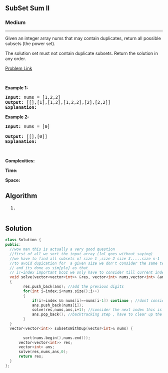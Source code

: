 <h2>SubSet Sum II</h2>
<h3>Medium</h3><hr>
<div><p>
  Given an integer array nums that may contain duplicates, return all possible subsets (the power set).

The solution set must not contain duplicate subsets. Return the solution in any order.

 
</p>


[Problem Link]()

<p>&nbsp;</p>
<p><strong>Example 1:</strong></p>

      
 
<pre><strong>Input:</strong> nums = [1,2,2]
<strong>Output:</strong> [[],[1],[1,2],[1,2,2],[2],[2,2]]
<strong>Explanation:</strong> 
</pre>

<p><strong>Example 2:</strong></p>

<pre><strong>Input:</strong> nums = [0]
     
<strong>Output:</strong> [[],[0]]
<strong>Explanation:</strong> 
</pre>

<p>&nbsp;</p>
<p><strong>Complexities:</strong></p>
<strong>Time:</strong> 
  
<strong>Space:</strong> 
  <h2> Algorithm </h2>
 <pre>
  1. 
  </pre>
  <h2> Solution </h2>
  
  ``` c++ 
  class Solution {
public:
    //wow man this is actually a very good question
    //first of all we sort the input array (lol goes without saying)
    //we have to find all subsets of size 1 ,size 2 size 3.....size n-1
    //to avoid dupication for  a given size we don't consider the same term twice
    // and its done as sim[ple] as that
    // i!=index important bcoz we only have to consider till current index not previous cyle
    void solve(vector<vector<int>> &res, vector<int> nums,vector<int> &ans,int index)
    {
          res.push_back(ans); //add the previous digits
          for(int i=index;i<nums.size();i++)
          {
              if(i!=index && nums[i]==nums[i-1]) continue ; //dont consider duplicate items for same               
              ans.push_back(nums[i]); 
              solve(res,nums,ans,i+1); //consider the next index this is already considered
              ans.pop_back(); //backtracking step , have to clear up the array
          }
    }
    vector<vector<int>> subsetsWithDup(vector<int>& nums) {
        
          sort(nums.begin(),nums.end());
        vector<vector<int>> res;
        vector<int> ans;
        solve(res,nums,ans,0);
        return res;
    }
};
  ```
</div>

